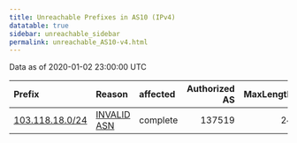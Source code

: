 ```yaml
---
title: Unreachable Prefixes in AS10 (IPv4)
datatable: true
sidebar: unreachable_sidebar
permalink: unreachable_AS10-v4.html
---
```


Data as of 2020-01-02 23:00:00 UTC


<div class="datatable-begin"></div>

| Prefix                                                   | Reason                                                                                              | affected   |   Authorized AS |   MaxLength | Anchor                                       |   unreachable /24s |
|:---------------------------------------------------------|:----------------------------------------------------------------------------------------------------|:-----------|----------------:|------------:|:---------------------------------------------|-------------------:|
| [103.118.18.0/24](https://stat.ripe.net/103.118.18.0/24) | [INVALID ASN](https://rpki-validator.ripe.net/announcement-preview?asn=AS10&prefix=103.118.18.0/24) | complete   |          137519 |          24 | [APNIC](unreachable_APNIC_RPKI_Root-v4.html) |                  1 |

<div class="datatable-end"></div>